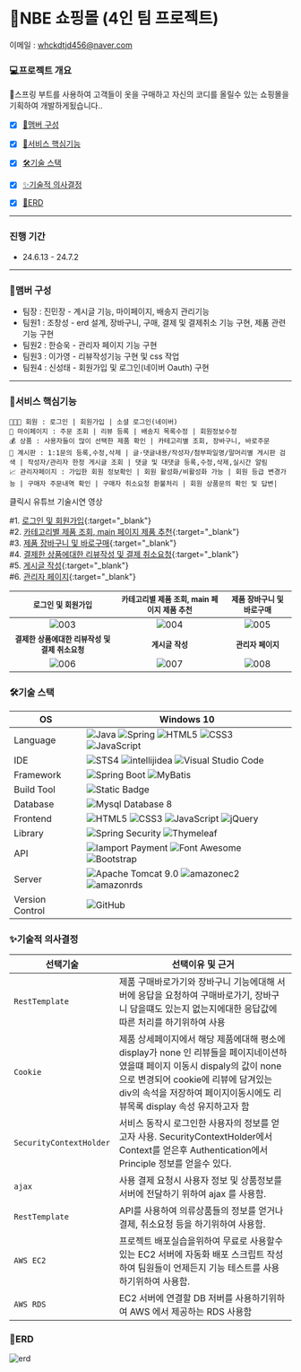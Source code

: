 # 🛒NBE 쇼핑몰 (4인 팀 프로젝트) 
이메일 : <whckdtjd456@naver.com>

### 💻프로젝트 개요
💬스프링 부트를 사용하여 고객들이 옷을 구매하고 자신의 코디를 올릴수 있는 쇼핑몰을 기획하여 개발하게됬습니다..
- [x] [🧙맴버 구성](#멤버-구성)
- [x] [🎯서비스 핵심기능](#서비스-핵심기능)
- [x] [🛠기술 스택](#기술-스택)
- [x] [✨기술적 의사결정](#기술적-의사결정)
- [x] [📖ERD](#erd)



<hr/>


### 진행 기간
* 24.6.13 - 24.7.2
<hr/>

### 🧙맴버 구성
 - 팀장  : 진민장 - 계시글 기능, 마이페이지, 배송지 관리기능
 - 팀원1 : 조창성 - erd 설계, 장바구니, 구매, 결제 및 결제취소 기능 구현, 제품 관련 기능 구현
 - 팀원2 : 한승욱 - 관리자 페이지 기능 구현
 - 팀원3 : 이가영 - 리뷰작성기능 구현 및 css 작업
 - 팀원4 : 신성태 - 회원가입 및 로그인(네이버 Oauth) 구현

 
<hr/>


### 🎯서비스 핵심기능
```
👨‍👨‍👧 회원 : 로그인 | 회원가입 | 소셜 로그인(네이버) 
🏡 마이페이지 : 주문 조회 | 리뷰 등록 | 배송지 목록수정 | 회원정보수정 
💰 상품 : 사용자들이 많이 선택한 제품 확인 | 카테고리별 조회, 장바구니, 바로주문
🚧 계시판 : 1:1문의 등록,수정,삭제 | 글·댓글내용/작성자/첨부파일명/말머리별 게시판 검색 | 작성자/관리자 한정 게시글 조회 | 댓글 및 대댓글 등록,수정,삭제,실시간 알림
📈 관리자페이지 : 가입한 회원 정보확인 | 회원 활성화/비활성화 가능 | 회원 등급 변경가능 | 구매자 주문내역 확인 | 구매자 취소요청 환불처리 | 회원 상품문의 확인 및 답변|
```
클릭시 유튜브 기술시연 영상   
   
 #1. [로그인 및 회원가입](https://youtu.be/vDreVqhy6dY){:target="_blank"}        
 #2. [카테고리별 제품 조회, main 페이지 제품 추천](https://youtu.be/ZsKDU0IyimI){:target="_blank"}      
 #3. [제품 장바구니 및 바로구매](https://youtu.be/KlHED1Shz_o){:target="_blank"}      
 #4. [결제한 상품에대한 리뷰작성 및 결제 취소요청](https://youtu.be/o4BEff3XJDE){:target="_blank"}      
 #5. [게시글 작성](https://youtu.be/c3nrzZ5vNZc){:target="_blank"}      
 #6. [관리자 페이지](https://youtu.be/fKTIbY95Gr8){:target="_blank"}  


 |<small>로그인 및 회원가입</small>|<small>카테고리별 제품 조회, main 페이지 제품 추천<small>|<small>제품 장바구니 및 바로구매</small>|
|:-:|:-:|:-:|
|![003](https://youtu.be/vDreVqhy6dY)|![004](https://github.com/rhjdev/geulbeotmall/assets/95993932/99faf0a1-0197-4a29-8110-2d89314555a7)|![005](https://github.com/rhjdev/geulbeotmall/assets/95993932/42f13241-98d0-4345-895c-ce2dfc75a968)|
|<small><b>결제한 상품에대한 리뷰작성 및 결제 취소요청</b></small>|<small><b>게시글 작성</b></small>|<small><b>관리자 페이지</b></small>|
|![006](https://github.com/rhjdev/geulbeotmall/assets/95993932/d3d89f06-1a07-41e2-8d69-83ab172fdff0)|![007](https://github.com/rhjdev/geulbeotmall/assets/95993932/ed538d0d-1f0c-4bf5-8dfd-1543db876983)|![008](https://github.com/rhjdev/geulbeotmall/assets/95993932/82878195-95fc-43a2-ba78-9905f07f1240)|


### 🛠기술 스택
OS | Windows 10
--- | --- |
Language | ![Java](https://img.shields.io/badge/JAVA-000?style=for-the-badge&logo=java&logoColor=white) ![Spring](https://img.shields.io/badge/Spring-000?style=for-the-badge&logo=spring&logoColor=white) ![HTML5](https://img.shields.io/badge/html5-000?style=for-the-badge&logo=html5&logoColor=white) ![CSS3](https://img.shields.io/badge/css3-000?style=for-the-badge&logo=css3&logoColor=white) ![JavaScript](https://img.shields.io/badge/javascript-000?style=for-the-badge&logo=javascript&logoColor=white)
IDE | ![STS4](https://img.shields.io/badge/STS4-000?style=for-the-badge&logo=spring&logoColor=white) ![intellijidea](https://img.shields.io/badge/Intellij-000?style=for-the-badge&logo=intellijidea&logoColor=white) ![Visual Studio Code](https://img.shields.io/badge/Visual%20Studio%20Code-000?style=for-the-badge&logo=visualstudiocode&logoColor=white)
Framework | ![Spring Boot](https://img.shields.io/badge/Spring%20Boot-6DB33F?style=for-the-badge&logo=springboot&logoColor=white) ![MyBatis](https://img.shields.io/badge/Mybatis-d40000?style=for-the-badge)
Build Tool | ![Static Badge](https://img.shields.io/badge/Gradle-%2302303A?style=for-the-badge)
Database | ![Mysql Database 8](https://img.shields.io/badge/MySql-F80000?style=for-the-badge)
Frontend | ![HTML5](https://img.shields.io/badge/html5-E34F26?style=for-the-badge&logo=html5&logoColor=white) ![CSS3](https://img.shields.io/badge/css3-1572B6?style=for-the-badge&logo=css3&logoColor=white) ![JavaScript](https://img.shields.io/badge/javascript-F7DF1E?style=for-the-badge&logo=javascript&logoColor=black) ![jQuery](https://img.shields.io/badge/jQuery-0769AD?style=for-the-badge&logo=jquery&logoColor=white)
Library | ![Spring Security](https://img.shields.io/badge/spring%20security-6DB33F?style=for-the-badge&logo=springsecurity&logoColor=white) ![Thymeleaf](https://img.shields.io/badge/thymeleaf-005F0F?style=for-the-badge&logo=thymeleaf&logoColor=white)
API | ![Iamport Payment](https://img.shields.io/badge/Iamport%20Payment-c1272d?style=for-the-badge) ![Font Awesome](https://img.shields.io/badge/Font%20Awesome-528DD7?style=for-the-badge&logo=fontawesome&logoColor=white) ![Bootstrap](https://img.shields.io/badge/Bootstrap-7952B3?style=for-the-badge&logo=bootstrap&logoColor=white)
Server |![Apache Tomcat 9.0](https://img.shields.io/badge/Apache%20Tomcat%20-F8DC75?style=for-the-badge&logo=apachetomcat&logoColor=black) ![amazonec2](https://img.shields.io/badge/amazonec2-c1272d?style=for-the-badge&logo=amazonec2&logoColor=white) ![amazonrds](https://img.shields.io/badge/amazonRDS-c1272d?style=for-the-badge&logo=amazonrds&logoColor=white) 
Version Control | ![GitHub](https://img.shields.io/badge/GitHub-181717?style=for-the-badge&logo=GitHub&logoColor=white)

### ✨기술적 의사결정
선택기술 | 선택이유 및 근거
--- | --- |
`RestTemplate` | 제품 구매바로가기와 장바구니 기능에대해 서버에 응답을 요청하여 구매바로가기, 장바구니 담을떄도 있는지 없는지에대한 응답값에 따른 처리를 하기위하여 사용
`Cookie` | 제품 상세페이지에서 해당 제품에대해 평소에 display가 none 인 리뷰들을 페이지네이션하였을떄 페이지 이동시 dispaly의 값이 none으로 변경되어 cookie에 리뷰에 담겨있는 div의 속석을 저장하여 페이지이동시에도 리뷰목록 display 속성 유지하고자 함
`SecurityContextHolder` | 서비스 동작시 로그인한 사용자의 정보를 얻고자 사용. SecurityContextHolder에서 Context를 얻은후 Authentication에서 Principle 정보를 얻을수 있다.
`ajax` | 사용 결제 요청시 사용자 정보 및 상품정보를 서버에 전달하기 위하여 ajax 를 사용함.
`RestTemplate` | API를 사용하여 의류상품들의 정보를 얻거나 결제, 취소요청 등을 하기위하여 사용함.
`AWS EC2` | 프로젝트 배포실습을위하여 무료로 사용할수 있는 EC2 서버에 자동화 배포 스크립트 작성하여 팀원들이 언제든지 기능 테스트를 사용하기위하여 사용함.
`AWS RDS` | EC2 서버에 연결할 DB 저버를 사용하기위하여 AWS 에서 제공하는 RDS 사용함


### 📖ERD
![erd](https://github.com/user-attachments/assets/08fe6d79-9dac-4707-beb5-0231c65c132e)






